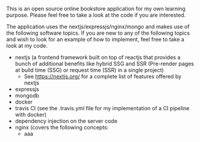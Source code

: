 This is an open source online bookstore application for my own learning purpose.  Please feel free to take a look at the code if you are interested.

The application uses the nextjs/expressjs/nginx/mongo and makes use of the following software topics.  If you are new to any of the following topics and wish to look for an example of how to implement, feel free to take a look at my code.
- nextjs (a frontend framework built on top of reactjs that provides a bunch of additional benefits like hybrid SSG and SSR (Pre-render pages at build time (SSG) or request time (SSR) in a single project)
   - See https://nextjs.org/ for a complete list of features offered by nextjs
- expressjs
- mongodb
- docker
- travis CI (see the .travis.yml file for my implementation of a CI pipeline with docker)
- dependency injection on the server code
- nginx (covers the following concepts:
   - aaa
